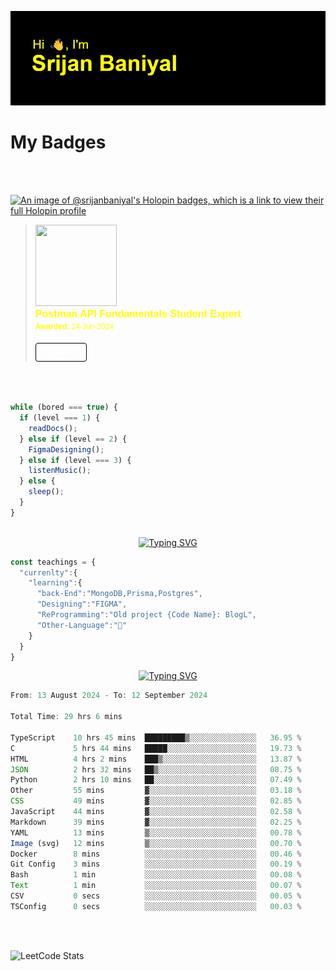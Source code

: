 ![Header](./header.png)

# My Badges

<Br />
<Br />

[![An image of @srijanbaniyal's Holopin badges, which is a link to view their full Holopin profile](https://holopin.me/srijanbaniyal)](https://holopin.io/@srijanbaniyal)


<blockquote class="badgr-badge" style="font-family: Helvetica, Roboto, &quot;Segoe UI&quot;, Calibri, sans-serif;"><a href="https://api.badgr.io/public/assertions/r9BLLy0oTfKJBbkGuDI1zA"><img width="130px" height="130px" src="https://api.badgr.io/public/assertions/r9BLLy0oTfKJBbkGuDI1zA/image"></a><p class="badgr-badge-name" style="hyphens: auto; overflow-wrap: break-word; word-wrap: break-word; margin: 0; font-size: 16px; font-weight: 600; font-style: normal; font-stretch: normal; line-height: 1.25; letter-spacing: normal; text-align: left; color: yellow;">Postman API Fundamentals Student Expert</p><p class="badgr-badge-date" style="margin: 0; font-size: 12px; font-style: normal; font-stretch: normal; line-height: 1.67; letter-spacing: normal; text-align: left; color: yellow;"><strong style="font-size: 12px; font-weight: bold; font-style: normal; font-stretch: normal; line-height: 1.67; letter-spacing: normal; text-align: left; color: yellow;">Awarded: </strong>24-Jun-2024</p><p style="margin: 16px 0; padding: 0;"><a class="badgr-badge-verify" target="_blank" href="https://badgecheck.io?url=https%3A%2F%2Fapi.badgr.io%2Fpublic%2Fassertions%2Fr9BLLy0oTfKJBbkGuDI1zA" style="box-sizing: content-box; display: flex; align-items: center; justify-content: center; margin: 0; font-size:14px; font-weight: bold; width: 48px; height: 16px; border-radius: 4px; border: solid 1px black; text-decoration: none; padding: 6px 16px; margin: 16px 0; color: white;">VERIFY</a></p><script async="async" src="https://badgr.com/assets/widgets.bundle.js"></script></blockquote>
<Br />
<Br />

```javascript
while (bored === true) {
  if (level === 1) {
    readDocs();
  } else if (level == 2) {
    FigmaDesigning();
  } else if (level === 3) {
    listenMusic();
  } else {
    sleep();
  }
}



```

<p align="center">
<a href="https://git.io/typing-svg"><img src="https://readme-typing-svg.demolab.com?font=Press+Start+2P&size=40&duration=6000&pause=10000&color=FF0000&center=true&vCenter=true&width=450&height=60&lines=Currently" alt="Typing SVG" /></a>
</p>

```typeScript
const teachings = {
  "currenlty":{
    "learning":{
      "back-End":"MongoDB,Prisma,Postgres",
      "Designing":"FIGMA",
      "ReProgramming":"Old project {Code Name}: BlogL",
      "Other-Language":"🐍"
    }
  }
}
```

<p align="center">
  <a href="https://git.io/typing-svg"><img src="https://readme-typing-svg.demolab.com?font=Tilt+Prism&size=30&pause=1000&color=0FF75B&center=true&vCenter=true&width=800&height=80&lines=Time+spent+on+various+Programming+languages" alt="Typing SVG" /></a>
</p>

<!--START_SECTION:waka-->

```TypeScript
From: 13 August 2024 - To: 12 September 2024

Total Time: 29 hrs 6 mins

TypeScript    10 hrs 45 mins  █████████▒░░░░░░░░░░░░░░░   36.95 %
C             5 hrs 44 mins   █████░░░░░░░░░░░░░░░░░░░░   19.73 %
HTML          4 hrs 2 mins    ███▒░░░░░░░░░░░░░░░░░░░░░   13.87 %
JSON          2 hrs 32 mins   ██▒░░░░░░░░░░░░░░░░░░░░░░   08.75 %
Python        2 hrs 10 mins   ██░░░░░░░░░░░░░░░░░░░░░░░   07.49 %
Other         55 mins         ▓░░░░░░░░░░░░░░░░░░░░░░░░   03.18 %
CSS           49 mins         ▓░░░░░░░░░░░░░░░░░░░░░░░░   02.85 %
JavaScript    44 mins         ▓░░░░░░░░░░░░░░░░░░░░░░░░   02.58 %
Markdown      39 mins         ▓░░░░░░░░░░░░░░░░░░░░░░░░   02.25 %
YAML          13 mins         ▒░░░░░░░░░░░░░░░░░░░░░░░░   00.78 %
Image (svg)   12 mins         ▒░░░░░░░░░░░░░░░░░░░░░░░░   00.70 %
Docker        8 mins          ░░░░░░░░░░░░░░░░░░░░░░░░░   00.46 %
Git Config    3 mins          ░░░░░░░░░░░░░░░░░░░░░░░░░   00.19 %
Bash          1 min           ░░░░░░░░░░░░░░░░░░░░░░░░░   00.08 %
Text          1 min           ░░░░░░░░░░░░░░░░░░░░░░░░░   00.07 %
CSV           0 secs          ░░░░░░░░░░░░░░░░░░░░░░░░░   00.05 %
TSConfig      0 secs          ░░░░░░░░░░░░░░░░░░░░░░░░░   00.03 %
```

<!--END_SECTION:waka-->

<Br />
<Br />

![LeetCode Stats](https://leetcard.jacoblin.cool/Srijan-Baniyal?theme=dark&font=Rasa&ext=contest)